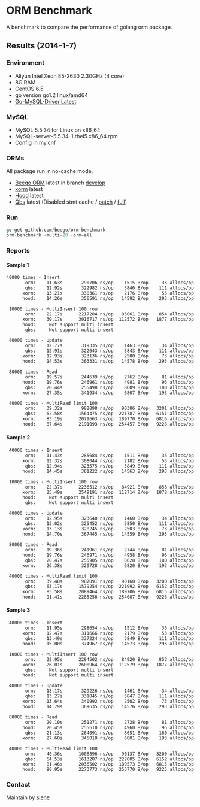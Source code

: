 # ORM Benchmark

A benchmark to compare the performance of golang orm package.

## Results (2014-1-7)

### Environment

* Aliyun Intel Xeon E5-2630 2.30GHz (4 core)
* 8G RAM
* CentOS 6.5
* go version go1.2 linux/amd64
* [Go-MySQL-Driver Latest](https://github.com/go-sql-driver/mysql)

### MySQL

* MySQL 5.5.34 for Linux on x86_64
* MySQL-server-5.5.34-1.rhel5.x86_64.rpm
* Config in my.cnf

### ORMs

All package run in no-cache mode.

* [Beego ORM](http://beego.me/docs/mvc/model/overview.md) latest in branch [develop](https://github.com/astaxie/beego/tree/develop)
* [xorm](https://github.com/go-xorm/xorm) latest
* [Hood](https://github.com/eaigner/hood) latest
* [Qbs](https://github.com/coocood/qbs) latest (Disabled stmt cache / [patch](https://gist.github.com/slene/8297019) / [full](https://gist.github.com/slene/8297565))

### Run

```go
go get github.com/beego/orm-benchmark
orm-benchmark -multi=20 -orm=all
```

### Reports

#### Sample 1

```
40000 times - Insert
       orm:    11.63s       290706 ns/op    1515 B/op     35 allocs/op
       qbs:    12.92s       322982 ns/op    5846 B/op    111 allocs/op
      xorm:    13.21s       330361 ns/op    2176 B/op     53 allocs/op
      hood:    14.26s       356591 ns/op   14592 B/op    293 allocs/op

 10000 times - MultiInsert 100 row
       orm:    22.17s      2217284 ns/op   85061 B/op    854 allocs/op
      xorm:    30.17s      3016717 ns/op  112572 B/op   1877 allocs/op
      hood:     Not support multi insert
       qbs:     Not support multi insert

 40000 times - Update
       orm:    12.77s       319335 ns/op    1463 B/op     34 allocs/op
       qbs:    12.91s       322643 ns/op    5843 B/op    111 allocs/op
      xorm:    12.93s       323136 ns/op    2500 B/op     73 allocs/op
      hood:    14.53s       363331 ns/op   14578 B/op    293 allocs/op

 80000 times - Read
       orm:    19.57s       244639 ns/op    2762 B/op     81 allocs/op
      hood:    19.76s       246961 ns/op    4981 B/op     96 allocs/op
       qbs:    20.44s       255498 ns/op    8609 B/op    180 allocs/op
      xorm:    27.35s       341934 ns/op    6807 B/op    193 allocs/op

 40000 times - MultiRead limit 100
       orm:    39.32s       982898 ns/op   90386 B/op   3201 allocs/op
       qbs:    62.58s      1564475 ns/op  221787 B/op   6151 allocs/op
      xorm:    83.19s      2079663 ns/op  189770 B/op   6816 allocs/op
      hood:    87.64s      2191093 ns/op  254457 B/op   9228 allocs/op
```

#### Sample 2

```
 40000 times - Insert
       orm:    11.43s       285684 ns/op    1511 B/op     35 allocs/op
      xorm:    12.32s       308044 ns/op    2182 B/op     53 allocs/op
       qbs:    12.94s       323575 ns/op    5849 B/op    111 allocs/op
      hood:    14.45s       361222 ns/op   14563 B/op    293 allocs/op

 10000 times - MultiInsert 100 row
       orm:    22.37s      2236512 ns/op   84921 B/op    853 allocs/op
      xorm:    25.49s      2549191 ns/op  112714 B/op   1878 allocs/op
      hood:     Not support multi insert
       qbs:     Not support multi insert

 40000 times - Update
       orm:    12.95s       323640 ns/op    1460 B/op     34 allocs/op
       qbs:    13.02s       325452 ns/op    5850 B/op    111 allocs/op
      xorm:    13.13s       328245 ns/op    2503 B/op     73 allocs/op
      hood:    14.70s       367445 ns/op   14559 B/op    293 allocs/op

 80000 times - Read
       orm:    19.36s       241961 ns/op    2744 B/op     81 allocs/op
      hood:    19.76s       246971 ns/op    4958 B/op     96 allocs/op
       qbs:    20.47s       255905 ns/op    8628 B/op    180 allocs/op
      xorm:    26.38s       329728 ns/op    6820 B/op    193 allocs/op

 40000 times - MultiRead limit 100
       orm:    39.48s       987091 ns/op   90160 B/op   3200 allocs/op
       qbs:    63.17s      1579254 ns/op  221992 B/op   6152 allocs/op
      xorm:    83.58s      2089464 ns/op  189706 B/op   6815 allocs/op
      hood:    91.41s      2285256 ns/op  254087 B/op   9226 allocs/op
```

#### Sample 3
```
 40000 times - Insert
       orm:    11.95s       298654 ns/op    1512 B/op     35 allocs/op
      xorm:    12.47s       311666 ns/op    2179 B/op     53 allocs/op
       qbs:    13.49s       337224 ns/op    5849 B/op    111 allocs/op
      hood:    15.00s       374967 ns/op   14573 B/op    293 allocs/op

 10000 times - MultiInsert 100 row
       orm:    22.95s      2294502 ns/op   84920 B/op    853 allocs/op
      xorm:    26.01s      2600964 ns/op  112579 B/op   1877 allocs/op
       qbs:     Not support multi insert
      hood:     Not support multi insert

 40000 times - Update
       orm:    13.17s       329226 ns/op    1461 B/op     34 allocs/op
       qbs:    13.27s       331845 ns/op    5847 B/op    111 allocs/op
      xorm:    13.64s       340992 ns/op    2502 B/op     73 allocs/op
      hood:    14.79s       369635 ns/op   14576 B/op    293 allocs/op

 80000 times - Read
       orm:    20.10s       251271 ns/op    2738 B/op     81 allocs/op
      hood:    20.45s       255610 ns/op    4960 B/op     96 allocs/op
       qbs:    21.13s       264091 ns/op    8651 B/op    180 allocs/op
      xorm:    27.60s       345010 ns/op    6801 B/op    193 allocs/op

 40000 times - MultiRead limit 100
       orm:    40.36s      1008896 ns/op   90137 B/op   3200 allocs/op
       qbs:    64.53s      1613287 ns/op  222005 B/op   6152 allocs/op
      xorm:    81.46s      2036502 ns/op  189573 B/op   6815 allocs/op
      hood:    90.95s      2273773 ns/op  253770 B/op   9225 allocs/op
```


### Contact

Maintain by [slene](https://github.com/slene)